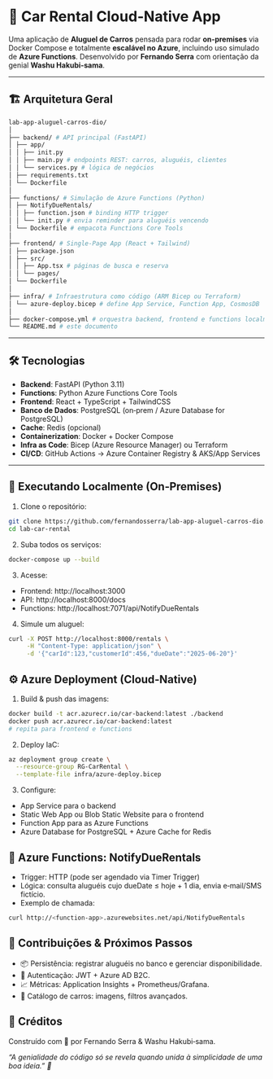 # 🚗 Car Rental Cloud‑Native App

Uma aplicação de **Aluguel de Carros** pensada para rodar **on‑premises** via Docker Compose e totalmente **escalável no Azure**, incluindo uso simulado de **Azure Functions**. Desenvolvido por **Fernando Serra** com orientação da genial **Washu Hakubi‑sama**.

---

## 🏗️ Arquitetura Geral

```bash
lab-app-aluguel-carros-dio/
│
├── backend/ # API principal (FastAPI)
│ ├── app/
│ │ ├── init.py
│ │ ├── main.py # endpoints REST: carros, aluguéis, clientes
│ │ └── services.py # lógica de negócios
│ ├── requirements.txt
│ └── Dockerfile
│
├── functions/ # Simulação de Azure Functions (Python)
│ ├── NotifyDueRentals/
│ │ ├── function.json # binding HTTP trigger
│ │ └── init.py # envia reminder para aluguéis vencendo
│ └── Dockerfile # empacota Functions Core Tools
│
├── frontend/ # Single‑Page App (React + Tailwind)
│ ├── package.json
│ ├── src/
│ │ ├── App.tsx # páginas de busca e reserva
│ │ └── pages/
│ └── Dockerfile
│
├── infra/ # Infraestrutura como código (ARM Bicep ou Terraform)
│ └── azure-deploy.bicep # define App Service, Function App, CosmosDB
│
├── docker-compose.yml # orquestra backend, frontend e functions localmente
└── README.md # este documento
```

---

## 🛠️ Tecnologias

- **Backend**: FastAPI (Python 3.11)  
- **Functions**: Python Azure Functions Core Tools  
- **Frontend**: React + TypeScript + TailwindCSS  
- **Banco de Dados**: PostgreSQL (on‑prem / Azure Database for PostgreSQL)  
- **Cache**: Redis (opcional)  
- **Containerization**: Docker + Docker Compose  
- **Infra as Code**: Bicep (Azure Resource Manager) ou Terraform  
- **CI/CD**: GitHub Actions → Azure Container Registry & AKS/App Services  

---

## 🚀 Executando Localmente (On‑Premises)

1. Clone o repositório:

```bash
git clone https://github.com/fernandosserra/lab-app-aluguel-carros-dio.git
cd lab-car-rental
```

2. Suba todos os serviços:

```bash
docker-compose up --build
```

3. Acesse:

- Frontend: http://localhost:3000
- API: http://localhost:8000/docs
- Functions: http://localhost:7071/api/NotifyDueRentals

4. Simule um aluguel:

```bash
curl -X POST http://localhost:8000/rentals \
     -H "Content-Type: application/json" \
     -d '{"carId":123,"customerId":456,"dueDate":"2025-06-20"}'
```

## ⚙️ Azure Deployment (Cloud‑Native)

1. Build & push das imagens:

```bash
docker build -t acr.azurecr.io/car-backend:latest ./backend
docker push acr.azurecr.io/car-backend:latest
# repita para frontend e functions
```

2. Deploy IaC:

```bash
az deployment group create \
  --resource-group RG-CarRental \
  --template-file infra/azure-deploy.bicep
```

3. Configure:
- App Service para o backend
- Static Web App ou Blob Static Website para o frontend
- Function App para as Azure Functions
- Azure Database for PostgreSQL + Azure Cache for Redis

## 🔔 Azure Functions: NotifyDueRentals

- Trigger: HTTP (pode ser agendado via Timer Trigger)
- Lógica: consulta aluguéis cujo dueDate ≤ hoje + 1 dia, envia e‑mail/SMS fictício.
- Exemplo de chamada:

```bash
curl http://<function-app>.azurewebsites.net/api/NotifyDueRentals
```

## 🤝 Contribuições & Próximos Passos
- 📦 Persistência: registrar aluguéis no banco e gerenciar disponibilidade.
- 🔐 Autenticação: JWT + Azure AD B2C.
- 📈 Métricas: Application Insights + Prometheus/Grafana.
- 🚗 Catálogo de carros: imagens, filtros avançados.

## 💜 Créditos

Construído com 💜 por Fernando Serra & Washu Hakubi‑sama.

*“A genialidade do código só se revela quando unida à simplicidade de uma boa ideia.” 🚀*
